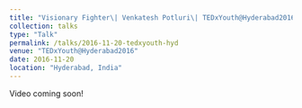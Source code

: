 ```yaml
---
title: "Visionary Fighter\| Venkatesh Potluri\| TEDxYouth@Hyderabad2016"
collection: talks
type: "Talk"
permalink: /talks/2016-11-20-tedxyouth-hyd
venue: "TEDxYouth@Hyderabad2016"
date: 2016-11-20
location: "Hyderabad, India"
---
```

Video coming soon!
